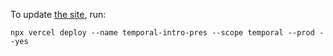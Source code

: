 To update [the site](https://temporal-intro-and-demo.thundergun.io), run:

```
npx vercel deploy --name temporal-intro-pres --scope temporal --prod --yes
```